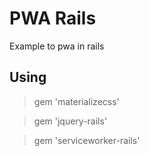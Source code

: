 # PWA Rails

Example to pwa in rails

## Using

> gem 'materializecss'

> gem 'jquery-rails'

> gem 'serviceworker-rails'